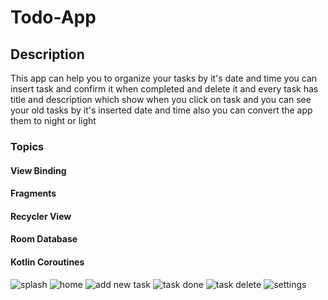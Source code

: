 # Todo-App
## Description
This app can help you to organize your tasks by it's date and time
you can insert task and confirm it when completed and delete it and every task has title and description which show when you click on task and you can see your old tasks by it's inserted date and time also you can convert the app them to night or light
### Topics
#### View Binding
#### Fragments
#### Recycler View
#### Room Database
#### Kotlin Coroutines
![splash](https://github.com/Mohamed00-Hany/Todo-App/assets/123842448/58e0cbf1-2393-49a6-9e99-825789a13920)
![home](https://github.com/Mohamed00-Hany/Todo-App/assets/123842448/c8dc036e-bd71-485e-bee8-273fe2c19576)
![add new task](https://github.com/Mohamed00-Hany/Todo-App/assets/123842448/ed67fec6-b391-430b-b546-3a64bc126fa9)
![task done](https://github.com/Mohamed00-Hany/Todo-App/assets/123842448/52aa15b2-3f8f-404c-92df-6f0a3c06e2a2)
![task delete](https://github.com/Mohamed00-Hany/Todo-App/assets/123842448/773a7cb6-6d46-46d8-a982-833e71ae9614)
![settings](https://github.com/Mohamed00-Hany/Todo-App/assets/123842448/2f8ce276-ac2e-4b5f-9314-93f1612ad511)

